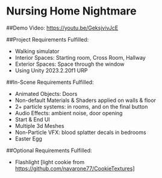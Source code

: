 # Nursing Home Nightmare
 
##Demo Video:
https://youtu.be/GeksjvivJcE

##Project Requirements Fulfilled:
- Walking simulator
- Interior Spaces: Starting room, Cross Room, Hallway
- Exterior Spaces: Space through the window
- Using Unity 2023.2.20f1 URP

##In-Scene Requirements Fulfilled:
- Animated Objects: Doors
- Non-default Materials & Shaders applied on walls & floor
- 2+ particle systems: in rooms, and on the final button
- Audio Effects: ambient noise, door opening
- Start & End UI
- Multiple 3d Meshes
- Non-Particle VFX: blood splatter decals in bedrooms
- Easter Egg

##Optional Requirements Fulfilled:
- Flashlight [light cookie from https://github.com/navarone77/CookieTextures]
